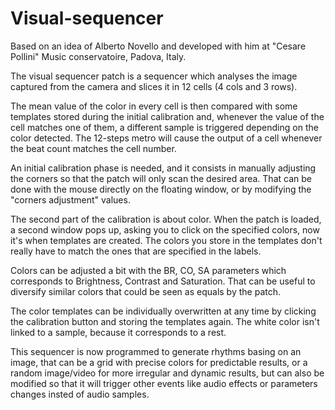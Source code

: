 # Visual-sequencer

Based on an idea of Alberto Novello and developed with him at "Cesare Pollini" Music conservatoire, Padova, Italy.

The visual sequencer patch is a sequencer which analyses the image captured from the camera and slices it in 12 cells (4 cols and 3 rows).

The mean value of the color in every cell is then compared with some templates stored during the initial calibration and, whenever the value of the cell matches one of them, a different sample is triggered depending on the color detected.
The 12-steps metro will cause the output of a cell whenever the beat count matches the cell number.


An initial calibration phase is needed, and it consists in manually adjusting the corners so that the patch will only scan the desired area. That can be done with the mouse directly on the floating window, or by modifying the "corners adjustment" values.

The second part of the calibration is about color. When the patch is loaded, a second window pops up, asking you to click on the specified colors, now it's when templates are created. The colors you store in the templates don't really have to match the ones that are specified in the labels.

Colors can be adjusted a bit with the BR, CO, SA parameters which corresponds to Brightness, Contrast and Saturation. That can be useful to diversify similar colors that could be seen as equals by the patch.

The color templates can be individually overwritten at any time by clicking the calibration button and storing the templates again.
The white color isn't linked to a sample, because it corresponds to a rest.


This sequencer is now programmed to generate rhythms basing on an image, that can be a grid with precise colors for predictable results, or a random image/video for more irregular and dynamic results, but can also be modified so that it will trigger other events like audio effects or parameters changes insted of audio samples.
